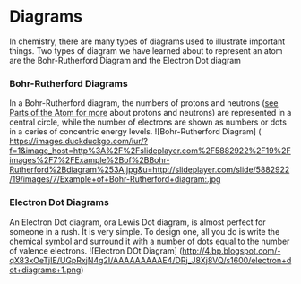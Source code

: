 # Diagrams
In chemistry, there are many types of diagrams used to illustrate important things. Two types of diagram we have learned about to represent an atom are the Bohr-Rutherford Diagram and the Electron Dot diagram

### Bohr-Rutherford Diagrams
In a Bohr-Rutherford diagram, the numbers of protons and neutrons ([see Parts of the Atom for more](https://dood393.github.io/studytool/Atom) about protons and neutrons) are represented in a central circle, while the number of electrons are shown as numbers or dots in a ceries of concentric energy levels.
![Bohr-Rutherford Diagram]
(
https://images.duckduckgo.com/iur/?f=1&image_host=http%3A%2F%2Fslideplayer.com%2F5882922%2F19%2Fimages%2F7%2FExample%2Bof%2BBohr-Rutherford%2Bdiagram%253A.jpg&u=http://slideplayer.com/slide/5882922/19/images/7/Example+of+Bohr-Rutherford+diagram:.jpg
### Electron Dot Diagrams
An Electron Dot diagram, ora Lewis Dot diagram, is almost perfect for someone in a rush. It is very simple. To design one, all you do is write the chemical symbol and surround it with a number of dots equal to the number of valence electrons.
![Electron DOt Diagram]
(http://4.bp.blogspot.com/-qX83xOeTjIE/UGpRxjN4g2I/AAAAAAAAAE4/DRj_J8Xj8VQ/s1600/electron+dot+diagrams+1.png)
